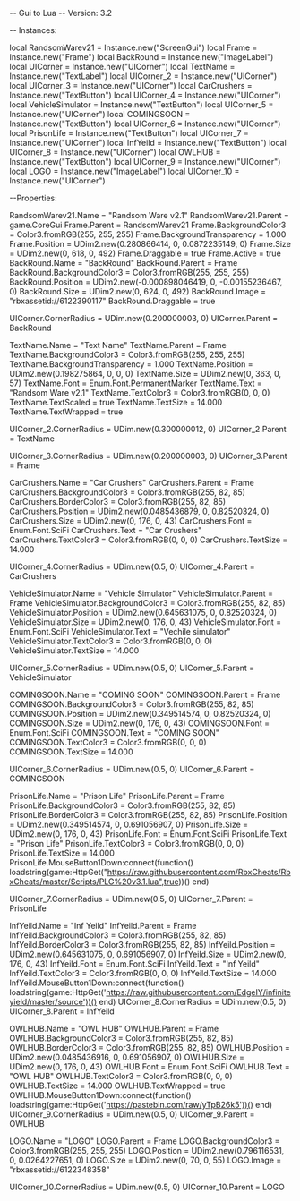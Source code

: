 -- Gui to Lua
-- Version: 3.2

-- Instances:

local RandsomWarev21 = Instance.new("ScreenGui")
local Frame = Instance.new("Frame")
local BackRound = Instance.new("ImageLabel")
local UICorner = Instance.new("UICorner")
local TextName = Instance.new("TextLabel")
local UICorner_2 = Instance.new("UICorner")
local UICorner_3 = Instance.new("UICorner")
local CarCrushers = Instance.new("TextButton")
local UICorner_4 = Instance.new("UICorner")
local VehicleSimulator = Instance.new("TextButton")
local UICorner_5 = Instance.new("UICorner")
local COMINGSOON = Instance.new("TextButton")
local UICorner_6 = Instance.new("UICorner")
local PrisonLife = Instance.new("TextButton")
local UICorner_7 = Instance.new("UICorner")
local InfYeild = Instance.new("TextButton")
local UICorner_8 = Instance.new("UICorner")
local OWLHUB = Instance.new("TextButton")
local UICorner_9 = Instance.new("UICorner")
local LOGO = Instance.new("ImageLabel")
local UICorner_10 = Instance.new("UICorner")

--Properties:

RandsomWarev21.Name = "Randsom Ware v2.1"
RandsomWarev21.Parent = game.CoreGui
Frame.Parent = RandsomWarev21
Frame.BackgroundColor3 = Color3.fromRGB(255, 255, 255)
Frame.BackgroundTransparency = 1.000
Frame.Position = UDim2.new(0.280866414, 0, 0.0872235149, 0)
Frame.Size = UDim2.new(0, 618, 0, 492)
Frame.Draggable = true
Frame.Active = true
BackRound.Name = "BackRound"
BackRound.Parent = Frame
BackRound.BackgroundColor3 = Color3.fromRGB(255, 255, 255)
BackRound.Position = UDim2.new(-0.000898046419, 0, -0.00155236467, 0)
BackRound.Size = UDim2.new(0, 624, 0, 492)
BackRound.Image = "rbxassetid://6122390117"
BackRound.Draggable = true

UICorner.CornerRadius = UDim.new(0.200000003, 0)
UICorner.Parent = BackRound

TextName.Name = "Text Name"
TextName.Parent = Frame
TextName.BackgroundColor3 = Color3.fromRGB(255, 255, 255)
TextName.BackgroundTransparency = 1.000
TextName.Position = UDim2.new(0.198275864, 0, 0, 0)
TextName.Size = UDim2.new(0, 363, 0, 57)
TextName.Font = Enum.Font.PermanentMarker
TextName.Text = "Randsom Ware v2.1"
TextName.TextColor3 = Color3.fromRGB(0, 0, 0)
TextName.TextScaled = true
TextName.TextSize = 14.000
TextName.TextWrapped = true

UICorner_2.CornerRadius = UDim.new(0.300000012, 0)
UICorner_2.Parent = TextName

UICorner_3.CornerRadius = UDim.new(0.200000003, 0)
UICorner_3.Parent = Frame

CarCrushers.Name = "Car Crushers"
CarCrushers.Parent = Frame
CarCrushers.BackgroundColor3 = Color3.fromRGB(255, 82, 85)
CarCrushers.BorderColor3 = Color3.fromRGB(255, 82, 85)
CarCrushers.Position = UDim2.new(0.0485436879, 0, 0.82520324, 0)
CarCrushers.Size = UDim2.new(0, 176, 0, 43)
CarCrushers.Font = Enum.Font.SciFi
CarCrushers.Text = "Car Crushers"
CarCrushers.TextColor3 = Color3.fromRGB(0, 0, 0)
CarCrushers.TextSize = 14.000

UICorner_4.CornerRadius = UDim.new(0.5, 0)
UICorner_4.Parent = CarCrushers

VehicleSimulator.Name = "Vehicle Simulator"
VehicleSimulator.Parent = Frame
VehicleSimulator.BackgroundColor3 = Color3.fromRGB(255, 82, 85)
VehicleSimulator.Position = UDim2.new(0.645631075, 0, 0.82520324, 0)
VehicleSimulator.Size = UDim2.new(0, 176, 0, 43)
VehicleSimulator.Font = Enum.Font.SciFi
VehicleSimulator.Text = "Vechile simulator"
VehicleSimulator.TextColor3 = Color3.fromRGB(0, 0, 0)
VehicleSimulator.TextSize = 14.000

UICorner_5.CornerRadius = UDim.new(0.5, 0)
UICorner_5.Parent = VehicleSimulator

COMINGSOON.Name = "COMING SOON"
COMINGSOON.Parent = Frame
COMINGSOON.BackgroundColor3 = Color3.fromRGB(255, 82, 85)
COMINGSOON.Position = UDim2.new(0.349514574, 0, 0.82520324, 0)
COMINGSOON.Size = UDim2.new(0, 176, 0, 43)
COMINGSOON.Font = Enum.Font.SciFi
COMINGSOON.Text = "COMING SOON"
COMINGSOON.TextColor3 = Color3.fromRGB(0, 0, 0)
COMINGSOON.TextSize = 14.000

UICorner_6.CornerRadius = UDim.new(0.5, 0)
UICorner_6.Parent = COMINGSOON

PrisonLife.Name = "Prison Life"
PrisonLife.Parent = Frame
PrisonLife.BackgroundColor3 = Color3.fromRGB(255, 82, 85)
PrisonLife.BorderColor3 = Color3.fromRGB(255, 82, 85)
PrisonLife.Position = UDim2.new(0.349514574, 0, 0.691056907, 0)
PrisonLife.Size = UDim2.new(0, 176, 0, 43)
PrisonLife.Font = Enum.Font.SciFi
PrisonLife.Text = "Prison Life"
PrisonLife.TextColor3 = Color3.fromRGB(0, 0, 0)
PrisonLife.TextSize = 14.000
PrisonLife.MouseButton1Down:connect(function()
	loadstring(game:HttpGet("https://raw.githubusercontent.com/RbxCheats/RbxCheats/master/Scripts/PLG%20v3.1.lua",true))()
end)

UICorner_7.CornerRadius = UDim.new(0.5, 0)
UICorner_7.Parent = PrisonLife

InfYeild.Name = "Inf Yeild"
InfYeild.Parent = Frame
InfYeild.BackgroundColor3 = Color3.fromRGB(255, 82, 85)
InfYeild.BorderColor3 = Color3.fromRGB(255, 82, 85)
InfYeild.Position = UDim2.new(0.645631075, 0, 0.691056907, 0)
InfYeild.Size = UDim2.new(0, 176, 0, 43)
InfYeild.Font = Enum.Font.SciFi
InfYeild.Text = "Inf Yeild"
InfYeild.TextColor3 = Color3.fromRGB(0, 0, 0)
InfYeild.TextSize = 14.000
InfYeild.MouseButton1Down:connect(function()
	loadstring(game:HttpGet('https://raw.githubusercontent.com/EdgeIY/infiniteyield/master/source'))()
end)
UICorner_8.CornerRadius = UDim.new(0.5, 0)
UICorner_8.Parent = InfYeild

OWLHUB.Name = "OWL HUB"
OWLHUB.Parent = Frame
OWLHUB.BackgroundColor3 = Color3.fromRGB(255, 82, 85)
OWLHUB.BorderColor3 = Color3.fromRGB(255, 82, 85)
OWLHUB.Position = UDim2.new(0.0485436916, 0, 0.691056907, 0)
OWLHUB.Size = UDim2.new(0, 176, 0, 43)
OWLHUB.Font = Enum.Font.SciFi
OWLHUB.Text = "OWL HUB"
OWLHUB.TextColor3 = Color3.fromRGB(0, 0, 0)
OWLHUB.TextSize = 14.000
OWLHUB.TextWrapped = true
OWLHUB.MouseButton1Down:connect(function()
	loadstring(game:HttpGet('https://pastebin.com/raw/yTpB26k5'))()
end)
UICorner_9.CornerRadius = UDim.new(0.5, 0)
UICorner_9.Parent = OWLHUB

LOGO.Name = "LOGO"
LOGO.Parent = Frame
LOGO.BackgroundColor3 = Color3.fromRGB(255, 255, 255)
LOGO.Position = UDim2.new(0.796116531, 0, 0.0264227651, 0)
LOGO.Size = UDim2.new(0, 70, 0, 55)
LOGO.Image = "rbxassetid://6122348358"

UICorner_10.CornerRadius = UDim.new(0.5, 0)
UICorner_10.Parent = LOGO
